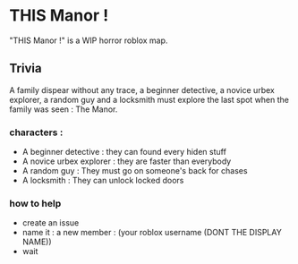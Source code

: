 # THIS Manor !
"THIS Manor !" is a WIP horror roblox map.
## Trivia
A family dispear without any trace, a beginner detective, a novice urbex explorer, a random guy and a locksmith must explore the last spot when the family was seen : The Manor.
### characters :
- A beginner detective : they can found every hiden stuff
- A novice urbex explorer : they are faster than everybody
- A random guy : They must go on someone's back for chases
- A locksmith : They can unlock locked doors
### how to help
- create an issue
- name it : a new member : (your roblox username (DONT THE DISPLAY NAME))
- wait
